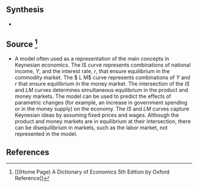 ## Synthesis
- 
## Source [^1]
- A model often used as a representation of the main concepts in Keynesian economics. The IS curve represents combinations of national income, $Y$, and the interest rate, $r$, that ensure equilibrium in the commodity market. The $ L M$ curve represents combinations of $Y$ and $r$ that ensure equilibrium in the money market. The intersection of the $I S$ and $L M$ curves determines simultaneous equilibrium in the product and money markets. The model can be used to predict the effects of parametric changes (for example, an increase in government spending or in the money supply) on the economy. The $I S$ and $L M$ curves capture Keynesian ideas by assuming fixed prices and wages. Although the product and money markets are in equilibrium at their intersection, there can be disequilibrium in markets, such as the labor market, not represented in the model.
## References

[^1]: [[(Home Page) A Dictionary of Economics 5th Edition by Oxford Reference]]